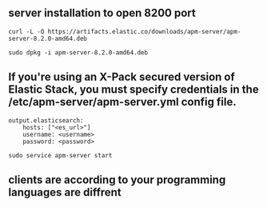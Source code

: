 ## server installation to open 8200 port
```
curl -L -O https://artifacts.elastic.co/downloads/apm-server/apm-server-8.2.0-amd64.deb
```
```
sudo dpkg -i apm-server-8.2.0-amd64.deb
```
## If you're using an X-Pack secured version of Elastic Stack, you must specify credentials in the /etc/apm-server/apm-server.yml config file.

```
output.elasticsearch:
    hosts: ["<es_url>"]
    username: <username>
    password: <password>
```

```
sudo service apm-server start
```

## clients are according to your programming languages are diffrent
